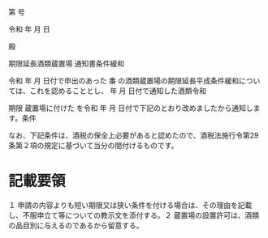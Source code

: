 第 号

令和 年 月 日

殿

期限延長酒類蔵置場 通知書条件緩和

令和 年 月 日付で申出のあった 番 の酒類蔵置場の期限延長平成条件緩和については、これを認めることとし、 年 月 日付で通知した酒類令和

期限 蔵置場に付けた を令和 年 月 日付で下記のとおり改めましたから通知します。条件

なお、下記条件は、酒税の保全上必要があると認めたので、酒税法施行令第29 条第２項の規定に基づいて当分の間付けるものです。

# 記載要領

１ 申請の内容よりも短い期限又は狭い条件を付ける場合は、その理由を記載し、不服申立て等についての教示文を添付する。２ 蔵置場の設置許可は、酒類の品目別に与えるのであるから留意する。